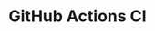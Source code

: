 # GitHub Actions CI































































































































































































































































































































































































































































































































































































































































































